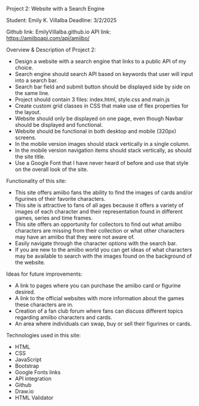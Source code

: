 Project 2: Website with a Search Engine

Student: Emily K. Villalba
Deadline: 3/2/2025

Github link: EmilyVillalba.github.io
API link: https://amiiboapi.com/api/amiibo/  

Overview & Description of Project 2:
- Design a website with a search engine that links to a public API of my choice.
- Search engine should search API based on keywords that user will input into a search bar.
- Search bar field and submit button should be displayed side by side on the same line.
- Project should contain 3 files: index.html, style.css and main.js
- Create custom grid classes in CSS that make use of flex properties for the layout.
- Website should only be displayed on one page, even though Navbar should be displayed and functional.
- Website should be functional in both desktop and mobile (320px) screens.
- In the mobile version images should stack vertically in a single column.
- In the mobile version navigation items should stack vertically, as should the site title.
- Use a Google Font that I have never heard of before and use that style on the overall look of the site.

Functionality of this site:
- This site offers amiibo fans the ability to find the images of cards and/or figurines of their favorite characters.
- This site is attractive to fans of all ages because it offers a variety of images of each character and their representation found in different games, series and time frames.
- This site offers an opportunity for collectors to find out what amiibo characters are missing from their collection or what other characters may have an amiibo that they were not aware of.
- Easily navigate through the character options with the search bar.
- If you are new to the amiibo world you can get ideas of what characters may be available to search with the images found on the background of the website.

Ideas for future improvements:
- A link to pages where you can purchase the amiibo card or figurine desired.
- A link to the official websites with more information about the games these characters are in.
- Creation of a fan club forum where fans can discuss different topics regarding amiibo characters and cards.
- An area where individuals can swap, buy or sell their figurines or cards.

Technologies used in this site:
- HTML
- CSS
- JavaScript
- Bootstrap
- Google Fonts links
- API integration
- Github
- Draw.io
- HTML Validator
